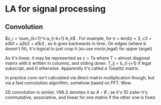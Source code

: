 # LA for signal processing

## Convolution

$c_i = \sum_{k=1}^n a_{i-k+1} b_k$ . For example, for n = len(b) = 3, c3 = a3b1 + a2b2 + a1b3 , so b goes backwards in time. On edges (where b doesn't fit), it's logical to just crop it (so use min(n,legal) for upper target)

As it's linear, it may be represented as c = Ta where T = almost diagonal matrix with b written in columns, and sliding down. T_ij = b_{i-j+1} if legal subscript, and 0 otherwise. Apparently it's called a _Toeplitz matrix_.

In practice conv isn't calculated via direct matrix multiplication though, but via a fast convolution algorithm, somehow based on FFT. Wow.

2D convolution is similar, VMLS denotes it as $A\star B$ ; as it's 1D sister it's commutative, associative, and linear for one matrix if the other one is fixed.
